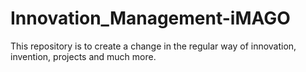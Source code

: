 # Innovation_Management-iMAGO
This repository is to create a change in the regular way of innovation, invention, projects and much more.
